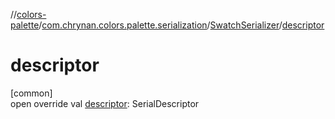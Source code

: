//[colors-palette](../../../index.md)/[com.chrynan.colors.palette.serialization](../index.md)/[SwatchSerializer](index.md)/[descriptor](descriptor.md)

# descriptor

[common]\
open override val [descriptor](descriptor.md): SerialDescriptor
